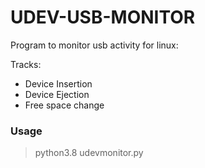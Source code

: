 # UDEV-USB-MONITOR

Program to monitor usb activity for linux:

Tracks:

- Device Insertion
- Device Ejection
- Free space change

### Usage

> python3.8 udevmonitor.py

